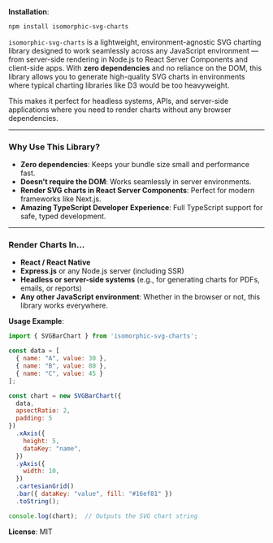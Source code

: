 **Installation**:
```bash
npm install isomorphic-svg-charts
```

`isomorphic-svg-charts` is a lightweight, environment-agnostic SVG charting library designed to work seamlessly across any JavaScript environment — from server-side rendering in Node.js to React Server Components and client-side apps. With **zero dependencies** and no reliance on the DOM, this library allows you to generate high-quality SVG charts in environments where typical charting libraries like D3 would be too heavyweight.

This makes it perfect for headless systems, APIs, and server-side applications where you need to render charts without any browser dependencies.

---

### Why Use This Library?

- **Zero dependencies**: Keeps your bundle size small and performance fast.
- **Doesn't require the DOM**: Works seamlessly in server environments.
- **Render SVG charts in React Server Components**: Perfect for modern frameworks like Next.js.
- **Amazing TypeScript Developer Experience**: Full TypeScript support for safe, typed development.

---

### Render Charts In...

- **React / React Native**
- **Express.js** or any Node.js server (including SSR)
- **Headless or server-side systems** (e.g., for generating charts for PDFs, emails, or reports)
- **Any other JavaScript environment**: Whether in the browser or not, this library works everywhere.


**Usage Example**:

```javascript
import { SVGBarChart } from 'isomorphic-svg-charts';

const data = [
  { name: "A", value: 30 },
  { name: "B", value: 80 },
  { name: "C", value: 45 }
];

const chart = new SVGBarChart({ 
  data,
  apsectRatio: 2,
  padding: 5
})
  .xAxis({
    height: 5,
    dataKey: "name",
  })
  .yAxis({
    width: 10,
  })
  .cartesianGrid()
  .bar({ dataKey: "value", fill: "#16ef81" })
  .toString();

console.log(chart);  // Outputs the SVG chart string
```

**License**: MIT
